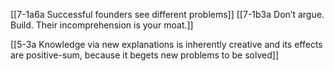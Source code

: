 [[7-1a6a Successful founders see different problems]]
[[7-1b3a Don’t argue. Build. Their incomprehension is your moat.]]

[[5-3a Knowledge via new explanations is inherently creative and its effects are positive-sum, because it begets new problems to be solved]]
